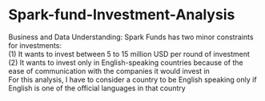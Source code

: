 # Spark-fund-Investment-Analysis
Business and Data Understanding:
Spark Funds has two minor constraints for investments:     
(1) It wants to invest between 5 to 15 million USD per round of investment      
(2) It wants to invest only in English-speaking countries because of the ease of communication with the companies it would invest in     
For this analysis, I have to consider a country to be English speaking only if English is one of the official languages in that country
